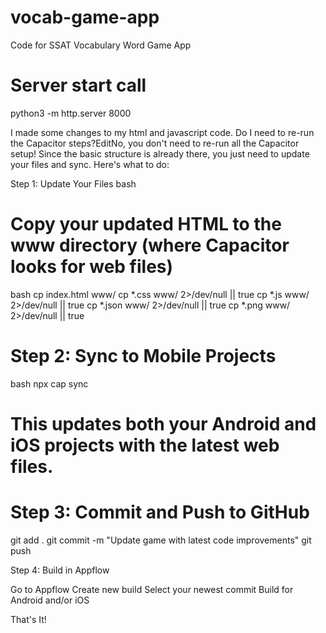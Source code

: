 # vocab-game-app
Code for SSAT Vocabulary Word Game App

# Server start call
python3 -m http.server 8000

I made some changes to my html and javascript code. Do I need to re-run the Capacitor steps?EditNo, you don't need to re-run all the Capacitor setup! Since the basic structure is already there, you just need to update your files and sync. Here's what to do:

Step 1: Update Your Files
bash
# Copy your updated HTML to the www directory (where Capacitor looks for web files)
bash
cp index.html www/
cp *.css www/ 2>/dev/null || true
cp *.js www/ 2>/dev/null || true
cp *.json www/ 2>/dev/null || true
cp *.png www/ 2>/dev/null || true

# Step 2: Sync to Mobile Projects
bash
npx cap sync

# This updates both your Android and iOS projects with the latest web files.
# Step 3: Commit and Push to GitHub

git add .
git commit -m "Update game with latest code improvements"
git push

Step 4: Build in Appflow

Go to Appflow
Create new build
Select your newest commit
Build for Android and/or iOS

That's It!